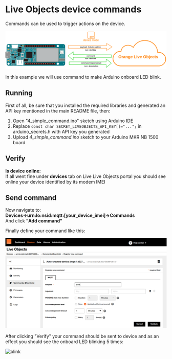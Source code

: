 # Live Objects device commands

Commands can be used to trigger actions on the device.

![diagram](img/command_diagram.png)

In this example we will use command to make Arduino onboard LED blink.


## Running
First of all, be sure that you installed the required libraries and generated an API key mentioned in the main README file, then:
1. Open "4_simple_command.ino" sketch using Arduino IDE
2. Replace ```const char SECRET_LIVEOBJECTS_API_KEY[]="...";``` in arduino_secrets.h with API key you generated
3. Upload *4_simple_command.ino* sketch to your Arduino MKR NB 1500 board

## Verify
**Is device online:**<br>
If all went fine under **devices** tab on Live Live Objects portal you should see online your device identified by its modem IMEI

## Send command
Now navigate to:<br>
**Devices->urn:lo:nsid:mqtt:[your_device_imei]->Commands** <br>
And click **"Add command"**<br>

Finally define your command like this:

![diagram](img/command_send.png)

After clicking "Verify" your command should be sent to device and as an effect you should see the onboard LED blinking 5 times:

![blink](img/blinkCommand.gif)
